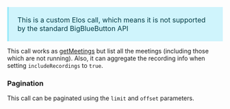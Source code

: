 <div style="
    background-color: #cff4fc;
    color: #033b46;
    padding: 20px;
    font-size: 16px;
    border-left: 0.25rem solid #9eeaf9
    ">
    This is a custom Elos call, which means it is not supported by the standard BigBlueButton API
</div>

This call works as [getMeetings](#operation/getMeetings) but list all the meetings (including those which are not running). Also, it can aggregate the recording info when setting `includeRecordings` to `true`.

### Pagination
This call can be paginated using the `limit` and `offset` parameters.